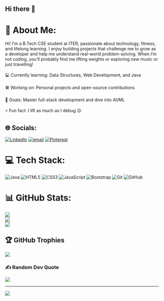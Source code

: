 ## Hi there 👋

# 💫 About Me:
Hi! I'm a B.Tech CSE student at ITER, passionate about technology, fitness, and lifelong learning. I enjoy building projects that challenge me to grow as a developer and help me understand real-world problem-solving. When I’m not coding, you’ll probably find me lifting weights or exploring new music or just travelling!<br><br>💻 Currently learning: Data Structures, Web Development, and Java<br><br>🛠️ Working on: Personal projects and open-source contributions<br><br>🧠 Goals: Master full-stack development and dive into AI/ML<br><br>⚡ Fun fact: I lift as much as I debug 😉


## 🌐 Socials:
[![LinkedIn](https://img.shields.io/badge/LinkedIn-%230077B5.svg?logo=linkedin&logoColor=white)](https://linkedin.com/in/www.linkedin.com/in/ofcitsjoe)
[![email](https://img.shields.io/badge/Email-D14836?logo=gmail&logoColor=white)](mailto:josephpetersind@gmail.com)  [![Pinterest](https://img.shields.io/badge/Pinterest-%23E60023.svg?logo=Pinterest&logoColor=white)](https://pinterest.com/www.pinterest.com/ofcitsjoee) 

# 💻 Tech Stack:
![Java](https://img.shields.io/badge/java-%23ED8B00.svg?style=for-the-badge&logo=openjdk&logoColor=white) ![HTML5](https://img.shields.io/badge/html5-%23E34F26.svg?style=for-the-badge&logo=html5&logoColor=white) ![CSS3](https://img.shields.io/badge/css3-%231572B6.svg?style=for-the-badge&logo=css3&logoColor=white) ![JavaScript](https://img.shields.io/badge/javascript-%23323330.svg?style=for-the-badge&logo=javascript&logoColor=%23F7DF1E) ![Bootstrap](https://img.shields.io/badge/bootstrap-%238511FA.svg?style=for-the-badge&logo=bootstrap&logoColor=white) ![Git](https://img.shields.io/badge/git-%23F05033.svg?style=for-the-badge&logo=git&logoColor=white) ![GitHub](https://img.shields.io/badge/github-%23121011.svg?style=for-the-badge&logo=github&logoColor=white)
# 📊 GitHub Stats:
![](https://github-readme-stats.vercel.app/api?username=ofcitsjoe&theme=dark&hide_border=false&include_all_commits=true&count_private=false)<br/>
![](https://nirzak-streak-stats.vercel.app/?user=ofcitsjoe&theme=dark&hide_border=false)<br/>
![](https://github-readme-stats.vercel.app/api/top-langs/?username=ofcitsjoe&theme=dark&hide_border=false&include_all_commits=true&count_private=false&layout=compact)

## 🏆 GitHub Trophies
![](https://github-profile-trophy.vercel.app/?username=ofcitsjoe&theme=dark&no-frame=false&no-bg=true&margin-w=4)

### ✍️ Random Dev Quote
![](https://quotes-github-readme.vercel.app/api?type=horizontal&theme=dark)

---
[![](https://visitcount.itsvg.in/api?id=ofcitsjoe&icon=0&color=1)](https://visitcount.itsvg.in)

<!-- Proudly created with GPRM ( https://gprm.itsvg.in ) -->
